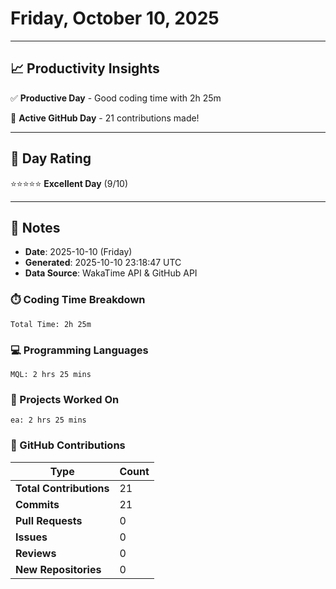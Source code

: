 # Friday, October 10, 2025

---

## 📈 Productivity Insights

✅ **Productive Day** - Good coding time with 2h 25m

🚀 **Active GitHub Day** - 21 contributions made!

---

## 🎯 Day Rating

⭐⭐⭐⭐⭐ **Excellent Day** (9/10)

---

## 📝 Notes

- **Date**: 2025-10-10 (Friday)
- **Generated**: 2025-10-10 23:18:47 UTC
- **Data Source**: WakaTime API & GitHub API


### ⏱️ Coding Time Breakdown

```
Total Time: 2h 25m
```

### 💻 Programming Languages

```
MQL: 2 hrs 25 mins
```

### 📂 Projects Worked On

```
ea: 2 hrs 25 mins

```


### 🐙 GitHub Contributions

| Type | Count |
|------|-------|
| **Total Contributions** | 21 |
| **Commits** | 21 |
| **Pull Requests** | 0 |
| **Issues** | 0 |
| **Reviews** | 0 |
| **New Repositories** | 0 |

